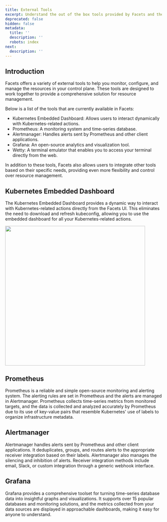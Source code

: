 ```yaml
---
title: External Tools
excerpt: Understand the out of the box tools provided by Facets and their use cases.
deprecated: false
hidden: false
metadata:
  title: ''
  description: ''
  robots: index
next:
  description: ''
---
```

## Introduction

Facets offers a variety of external tools to help you monitor, configure, and manage the resources in your control plane. These tools are designed to work together to provide a comprehensive solution for resource management.

Below is a list of the tools that are currently available in Facets:

* Kubernetes Embedded Dashboard: Allows users to interact dynamically with Kubernetes-related actions.
* Prometheus: A monitoring system and time-series database.
* Alertmanager: Handles alerts sent by Prometheus and other client applications.
* Grafana: An open-source analytics and visualization tool.
* Wetty: A terminal emulator that enables you to access your terminal directly from the web.

In addition to these tools, Facets also allows users to integrate other tools based on their specific needs, providing even more flexibility and control over resource management.

## Kubernetes Embedded Dashboard

The Kubernetes Embedded Dashboard provides a dynamic way to interact with Kubernetes-related actions directly from the Facets UI. This eliminates the need to download and refresh kubeconfig, allowing you to use the embedded dashboard for all your Kubernetes-related actions.

<Image align="center" width="450px" src="https://files.readme.io/a52cdd2-embedded_k8s.png" />

## Prometheus

Prometheus is a reliable and simple open-source monitoring and alerting system. The alerting rules are set in Prometheus and the alerts are managed in Alertmanager. Prometheus collects time-series metrics from monitored targets, and the data is collected and analyzed accurately by Prometheus due to its use of key-value pairs that resemble Kubernetes' use of labels to organize infrastructure metadata.

## Alertmanager

Alertmanager handles alerts sent by Prometheus and other client applications. It deduplicates, groups, and routes alerts to the appropriate receiver integration based on their labels. Alertmanager also manages the silencing and inhibition of alerts. Receiver integration methods include email, Slack, or custom integration through a generic webhook interface.

## Grafana

Grafana provides a comprehensive toolset for turning time-series database data into insightful graphs and visualizations. It supports over 15 popular databases and monitoring solutions, and the metrics collected from your data sources are displayed in approachable dashboards, making it easy for anyone to understand.
